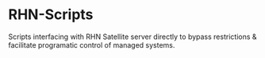 RHN-Scripts
===========

Scripts interfacing with RHN Satellite server directly to bypass restrictions &amp; facilitate programatic control of managed systems.
